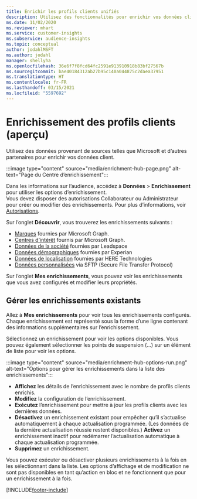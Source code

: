 ```yaml
---
title: Enrichir les profils clients unifiés
description: Utilisez des fonctionnalités pour enrichir vos données client.
ms.date: 11/02/2020
ms.reviewer: mhart
ms.service: customer-insights
ms.subservice: audience-insights
ms.topic: conceptual
author: jodahlMSFT
ms.author: jodahl
manager: shellyha
ms.openlocfilehash: 36e6f7f8fcd64fc2591e913910918b83bf27567b
ms.sourcegitcommit: bae40184312ab27b95c140a044875c2daea37951
ms.translationtype: HT
ms.contentlocale: fr-FR
ms.lasthandoff: 03/15/2021
ms.locfileid: "5597692"
---
```

# <a name="enrichment-for-customer-profiles-preview"></a>Enrichissement des profils clients (aperçu)

Utilisez des données provenant de sources telles que Microsoft et d’autres partenaires pour enrichir vos données client.

:::image type="content" source="media/enrichment-hub-page.png" alt-text="Page du Centre d’enrichissement":::

Dans les informations sur l’audience, accédez à **Données** > **Enrichissement** pour utiliser les options d’enrichissement.    
Vous devez disposer des autorisations Collaborateur ou Administrateur pour créer ou modifier des enrichissements. Pour plus d’informations, voir [Autorisations](permissions.md).

Sur l’onglet **Découvrir**, vous trouverez les enrichissements suivants :

- [Marques](enrichment-microsoft-graph.md) fournies par Microsoft Graph.
- [Centres d’intérêt](enrichment-microsoft-graph.md) fournis par Microsoft Graph.
- [Données de la société](enrichment-leadspace.md) fournies par Leadspace
- [Données démographiques](enrichment-experian.md) fournies par Experian
- [Données de localisation](enrichment-here.md) fournies par HERE Technologies
- [Données personnalisées](enrichment-SFTP-custom-import.md) via SFTP (Secure File Transfer Protocol)

Sur l’onglet **Mes enrichissements**, vous pouvez voir les enrichissements que vous avez configurés et modifier leurs propriétés.

## <a name="manage-existing-enrichments"></a>Gérer les enrichissements existants

Allez à **Mes enrichissements** pour voir tous les enrichissements configurés. Chaque enrichissement est représenté sous la forme d’une ligne contenant des informations supplémentaires sur l’enrichissement.

Sélectionnez un enrichissement pour voir les options disponibles. Vous pouvez également sélectionner les points de suspension (...) sur un élément de liste pour voir les options.

:::image type="content" source="media/enrichment-hub-options-run.png" alt-text="Options pour gérer les enrichissements dans la liste des enrichissements":::

- **Affichez** les détails de l’enrichissement avec le nombre de profils clients enrichis.
- **Modifiez** la configuration de l’enrichissement.
- **Exécutez** l’enrichissement pour mettre à jour les profils clients avec les dernières données.
- **Désactivez** un enrichissement existant pour empêcher qu’il s’actualise automatiquement à chaque actualisation programmée. (Les données de la dernière actualisation réussie restent disponibles.) **Activez** un enrichissement inactif pour redémarrer l’actualisation automatique à chaque actualisation programmée.
- **Supprimez** un enrichissement.

Vous pouvez exécuter ou désactiver plusieurs enrichissements à la fois en les sélectionnant dans la liste. Les options d’affichage et de modification ne sont pas disponibles en tant qu’action en bloc et ne fonctionnent que pour un enrichissement à la fois.


[!INCLUDE[footer-include](../includes/footer-banner.md)]